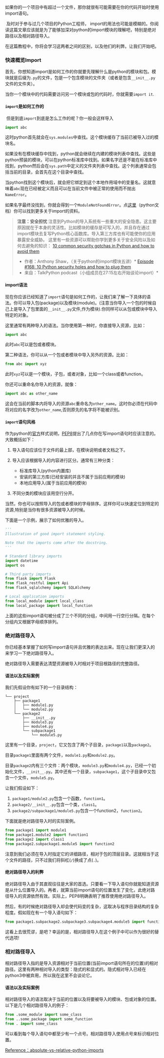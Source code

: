 ​	如果你的一个项目中有超过一个文件，那你就很有可能需要在你的代码开始时使用import语句。

​	及时对于参与过几个项目的Python工程师， import的用法也可能是模糊的。你阅读这篇文章应该就是为了能够加深对python的import模块的理解吧，特别是绝对路径以及相对路径导入。

​	在这篇教程中，你将会学习这两者之间的区别，以及他们的利弊。让我们开始吧。

### 快速概览Import

​	首先，你想知道import是如何工作的你就要先理解什么是python的模块和包。模块就是后缀为`.py`的文件，包是一个包含模块的文件夹（或者是包含`__init__.py`文件的文件夹）。

​	当你一个模块中的代码需要访问另一个模块或包的代码时，你就需要`import it`.

#### `import`是如何工作的

​	但是到底`import`到底是怎么工作的呢？你一般会这样导入

```python
import abc
```

​	这时python首先就会在`sys.modules`中查找。这个模块缓存了当前已被导入过的模块名。

​	如果没有在模块缓存中找到，python就会继续在内建的模块列表中查找。这些是python预装的模块，可以在python标准库中找到。如果名字还是不能在标准库中找到，python然后会在`sys.path`中定义的文件夹列表中查找。这个列表通常会包括当前的目录，会首先在这个目录中查找。

​	当python找到这个模块后，就会把它绑定到这个本地作用域中的变量名。这就意味着`abc`现在已经被定义而且可以在当前文件中被正常的使用而不抛出`NameError`。

​	如果名字最终没找到，你就会得到一个`ModuleNotFoundError`。点[这里](https://docs.python.org/3/reference/import.html)（python文档）你可以找到更多关于import的资料。

> **注意：安全担忧**
> 注意到Python的导入系统有一些重大的安全隐患。这主要原因就在于本身的灵活性。比如模块的缓存是可写入的，并且存在通过import模块去复写Python核心函数库。导入第三方库也有可能使你的应用暴露安全威胁。
> 这里有一些资源可以帮助你学到更多关于安全风险以及如何去避免的知识：
> [10 common security gotchas in Python and how to avoid them](https://hackernoon.com/10-common-security-gotchas-in-python-and-how-to-avoid-them-e19fbe265e03)
> * 作者：Anthony Shaw，（关于python的import模块五讲）*
> [Episode #168: 10 Python security holes and how to plug them](https://talkpython.fm/episodes/show/168/10-python-security-holes-and-how-to-plug-them)
> * 来自：TalkPython podcast（小组成员在27:15左右开始谈论import）*

#### import语法

现在你应该已经知道了`import`语句是如何工作的，让我们来了解一下具体的语法。你可以导入包(package)以及模块(module)。(注意当你导入一个包的时候自己上是导入了包里面的`__init__.py`文件,作为模块).你同样可以从包或模块中导入特定的对象。

这里通常有两种导入的语法。当你使用第一种时，你直接导入资源，比如：

```python
import abc
```

此时`abc`可以是包或者模块。

第二种语法，你可以从一个包或者模块中导入另外的资源。比如：

```python
from abc import xyz
```

此时`xyz`可以是一个模块，子包，或者对象，比如一个class或者function。

你还可以重命名你导入的资源，就像：

```python
import abc as other_name
```

这会在当前的脚本内将导入的资源`abc`重命名为`other_name`。这时你必须在代码中将对应的名字改为`other_name`,否则原先的名字将不能被识别。

#### `import`语句风格

作为python的[官方](https://realpython.com/python-code-quality/)样式说明，[PEP8](http://pep8.org/#imports)提出了几点你在写import语句时应该注意的。大致概括如下：

1. 导入语句应该位于文件的最上部，在模块说明或者文档之下。

2. 导入应该根据导入的内容进行区分。通常有三种分类：
    * 标准库导入(python内置库)
    * 安装的第三方库(已经安装的并且不属于当前应用的模块)
    * 本地应用导入(属于当前应用的模块)

3. 不同分类的模块应该用空行分开。

当然，你也可以按照导入的包或者模块的字母排序。这样你可以快速定位到特定的资源,特别是当你有很多资源被导入的时候。

下面是一个示例，展示了如何优雅的导入。
```python
'''
Illustration of good import statement styling.

Note that the imports come after the docstring.
'''

# Standard library imports
import datetime
import os

# Third party imports
from flask import Flask
from flask_restful import Api
from flask_sqlalchemy import SQLAlchemy

# Local application imports
from local_module import local_class
from local_package import local_function

```

上面的这些import语句被分成了三个不同的分组，中间用一行空行分隔。在每个分组内又根据字母顺序排列。

### 绝对路径导入

你已经基本掌握了如何写import语句并且优雅的表达出来。现在让我们更深入的来学习一下绝对路径导入。

绝对路径导入需要表达清楚资源被导入时相对于项目根路径的完整路径。

#### 语法以及实际案例

我们先假设你有如下的一个目录结构：

```
└── project
    ├── package1
    │   ├── module1.py
    │   └── module2.py
    └── package2
        ├── __init__.py
        ├── module3.py
        ├── module4.py
        └── subpackage1
            └── module5.py
```
这里有一个目录，`project`，它又包含了两个子目录，`package1`以及`package2`。

目录`package1`里面有两个文件，`module1.py`和`module2.py`。

目录`package2`内有三个文件：两个模块，`module3.py`和`module4.py`，已经一个初始化文件，`__init__.py`。其中还有一个目录，`subpackage1`，这个子目录中又包含一个文件，`module5.py`。

让我们假设如下：
1. `package1/module2.py`包含一个函数，`function1`。
2. `package2/__init__.py`包含一个类，`class1`。
3. `package2/subpackage1/module5.py`包含一个function2，`function2`。

下面就是绝对路径导入时的实际案例。

```python
from package1 import module1
from package1.module2 import function1
from package2 import class1
from package2.subpackage1.module5 import function2
```

注意到我们必须在导入时指定它的详细路径，相对于包的顶层目录。这就相当于这个文件的路径，只不过我们将斜杠(`/`)换成了点(`.`)。

#### 绝对路径导入的利弊

绝对路径导入由于其直观往往是大家的首选。只要看一下导入语句你就能知道资源是从什么位置导入的。再者，就算当前import语句的位置发生了变化，此绝对路径导入的资源依然有效。实际上，PEP8明确表明了推荐使用绝对路径导入。

然后，有的时候绝对路径导入却会使代码变的复杂，这取决与程序目录结构的复杂程度。假如现在有一个导入语句如下：
```python
from package1.subpackage2.subpackage3.subpackage4.module5 import function6
```
这看上去很荒谬，是吧？幸运的是，相对路径导入在这个例子中可以作为很好的替代选项!

### 相对路径导入

相对路径导入指的是导入资源相对于当前位置(当前import语句所在的位置)的相对路径。这里有两种相对导入的类型：隐式的和显式的。隐式相对导入已经在python3中被弃用，所以我在这里不会谈论它。

#### 语法以及实际案例

相对路径导入的语法取决于当前的位置以及将要被导入的模块、包或对象的位置。以下是几个相对路径导入的例子：
```python
from .some_module import some_class
from ..some_package import some_function
from . import some_class
```
可以看到每个导入语句中都至少有一个点号。相对路径导入使用点号来标识相对位置。

[Reference：absolute-vs-relative-python-imports](https://realpython.com/absolute-vs-relative-python-imports/)

